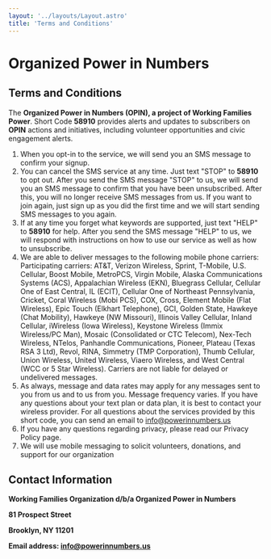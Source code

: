 ```yaml
---
layout: '../layouts/Layout.astro'
title: 'Terms and Conditions'
---
```


<div class="py-0 px-5 sm:py-10 sm:px-10">

# Organized Power in Numbers

## Terms and Conditions
The **Organized Power in Numbers (OPIN), a project of Working Families Power**. Short Code **58910** provides alerts and updates to subscribers on **OPIN** actions and initiatives, including volunteer opportunities and civic engagement alerts.

1. When you opt-in to the service, we will send you an SMS message to confirm your signup.
2. You can cancel the SMS service at any time. Just text "STOP" to **58910**  to opt out. After you send the SMS message "STOP" to us, we will send you an SMS message to confirm that you have been unsubscribed. After this, you will no longer receive SMS messages from us.
If you want to join again, just sign up as you did the first time and we will start sending SMS messages to you again.
3. If at any time you forget what keywords are supported, just text "HELP" to **58910** for help. After you send the SMS message "HELP" to us, we will respond with instructions on how to use our service as well as how to unsubscribe.
4. We are able to deliver messages to the following mobile phone carriers:
Participating carriers: AT&T, Verizon Wireless, Sprint, T-Mobile, U.S. Cellular, Boost Mobile, MetroPCS, Virgin Mobile, Alaska Communications Systems (ACS), Appalachian Wireless (EKN), Bluegrass Cellular, Cellular One of East Central, IL (ECIT), Cellular One of Northeast Pennsylvania, Cricket, Coral Wireless (Mobi PCS), COX, Cross, Element Mobile (Flat Wireless), Epic Touch (Elkhart Telephone), GCI, Golden State, Hawkeye (Chat Mobility), Hawkeye (NW Missouri), Illinois Valley Cellular, Inland Cellular, iWireless (Iowa Wireless), Keystone Wireless (Immix Wireless/PC Man), Mosaic (Consolidated or CTC Telecom), Nex-Tech Wireless, NTelos, Panhandle Communications, Pioneer, Plateau (Texas RSA 3 Ltd), Revol, RINA, Simmetry (TMP Corporation), Thumb Cellular, Union Wireless, United Wireless, Viaero Wireless, and West Central (WCC or 5 Star Wireless).
Carriers are not liable for delayed or undelivered messages.
5. As always, message and data rates may apply for any messages sent to you from us and to us from you. Message frequency varies. If you have any questions about your text plan or data plan, it is best to contact your wireless provider.
For all questions about the services provided by this short code, you can send an email to <a href="mailto:info@powerinnumbers.us">info@powerinnumbers.us</a>
6. If you have any questions regarding privacy, please read our Privacy Policy page.
7. We will use mobile messaging to solicit volunteers, donations, and support for our organization
‍

## Contact Information
<p><strong>Working Families Organization d/b/a Organized Power in Numbers<strong></p>
<p>81 Prospect Street</p>
<p>Brooklyn, NY 11201</p>
<p>Email address: <a href="mailto:info@powerinnumbers.us">info@powerinnumbers.us</a></p>

</div>
